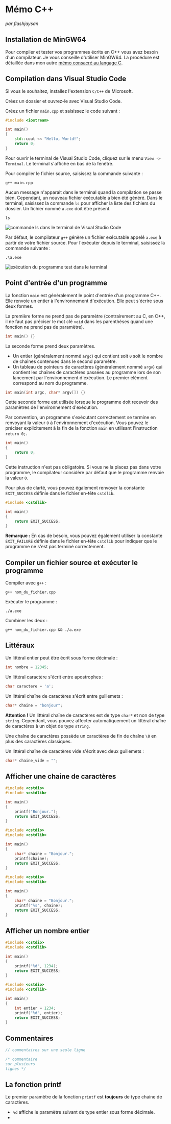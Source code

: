 # Mémo C++

*par flashjaysan*

## Installation de MinGW64

Pour compiler et tester vos programmes écrits en C++ vous avez besoin d'un compilateur. Je vous conseille d'utiliser MinGW64. La procédure est détaillée dans mon autre [mémo consacré au langage C](memo-c.md).

## Compilation dans Visual Studio Code

Si vous le souhaitez, installez l'extension `C/C++` de Microsoft.

Créez un dossier et ouvrez-le avec Visual Studio Code.

Créez un fichier `main.cpp` et saisissez le code suivant :

```cpp
#include <iostream>

int main()
{
    std::cout << "Hello, World!";
    return 0;
}
```

Pour ouvrir le terminal de Visual Studio Code, cliquez sur le menu `View -> Terminal`. Le terminal s'affiche en bas de la fenêtre.

Pour compiler le fichier source, saisissez la commande suivante :

```
g++ main.cpp
```

Aucun message n'apparait dans le terminal quand la compilation se passe bien. Cependant, un nouveau fichier exécutable a bien été généré. Dans le terminal, saisissez la commande `ls` pour afficher la liste des fichiers du dossier. Un fichier nommé `a.exe` doit être présent.

```
ls
```

![commande `ls` dans le terminal de Visual Studio Code](images/c_commande_ls_vscode.png)

Par défaut, le compilateur `g++` génère un fichier exécutable appelé `a.exe` à partir de votre fichier source. Pour l'exécuter depuis le terminal, saisissez la commande suivante :

```
.\a.exe
```

![exécution du programme test dans le terminal](images/c_premiere_execution_vscode.png)

## Point d'entrée d'un programme

La fonction `main` est généralement le point d'entrée d'un programme C++. Elle renvoie un entier à l'environnement d'exécution. Elle peut s'écrire sous deux formes.

La première forme ne prend pas de paramètre (contrairement au C, en C++, il ne faut pas préciser le mot clé `void` dans les parenthèses quand une fonction ne prend pas de paramètre).

```cpp
int main() {}
```

La seconde forme prend deux paramètres.

- Un entier (généralement nommé `argc`) qui contient soit `0` soit le nombre de chaînes contenues dans le second paramètre.
- Un tableau de pointeurs de caractères (généralement nommé `argv`) qui contient les chaînes de caractères passées au programme lors de son lancement par l'environnement d'exécution. Le premier élément correspond au nom du programme.

```cpp
int main(int argc, char* argv[]) {}
```

Cette seconde forme est utilisée lorsque le programme doit recevoir des paramètres de l'environnement d'exécution.

Par convention, un programme s'exécutant correctement se termine en renvoyant la valeur `0` à l'environnement d'exécution. Vous pouvez le préciser explicitement à la fin de la fonction `main` en utilisant l'instruction `return 0;`.

```cpp
int main()
{
    return 0;
}
```

Cette instruction n'est pas obligatoire. Si vous ne la placez pas dans votre programme, le compilateur considère par défaut que le programme renvoie la valeur `0`.

Pour plus de clarté, vous pouvez également renvoyer la constante `EXIT_SUCCESS` définie dans le fichier en-tête `cstdlib`.

```cpp
#include <cstdlib>

int main()
{
    return EXIT_SUCCESS;
}
```

**Remarque :** En cas de besoin, vous pouvez également utiliser la constante `EXIT_FAILURE` définie dans le fichier en-tête `cstdlib` pour indiquer que le programme ne s'est pas terminé correctement.

## Compiler un fichier source et exécuter le programme

Compiler avec `g++` :

```
g++ nom_du_fichier.cpp
```

Exécuter le programme :

```
./a.exe
```

Combiner les deux :

```
g++ nom_du_fichier.cpp && ./a.exe
```

## Littéraux

Un littéral entier peut être écrit sous forme décimale :

```cpp
int nombre = 12345;
```

Un littéral caractère s'écrit entre apostrophes :

```cpp
char caractere = 'a';
```

Un littéral chaîne de caractères s'écrit entre guillemets :

```cpp
char* chaine = "bonjour";
```

**Attention !** Un littéral chaîne de caractères est de type `char*` et non de type `string`. Cependant, vous pouvez affecter automatiquement un littéral chaîne de caractères à un objet de type `string`.

Une chaîne de caractères possède un caractères de fin de chaîne `\0` en plus des caractères classiques.

Un littéral chaîne de caractères vide s'écrit avec deux guillemets :

```cpp
char* chaine_vide = "";
```

## Afficher une chaine de caractères

```cpp
#include <cstdio>
#include <cstdlib>

int main()
{
    printf("Bonjour.");
    return EXIT_SUCCESS;
}
```

```cpp
#include <cstdio>
#include <cstdlib>

int main()
{
    char* chaine = "Bonjour.";
    printf(chaine);
    return EXIT_SUCCESS;
}
```

```cpp
#include <cstdio>
#include <cstdlib>

int main()
{
    char* chaine = "Bonjour.";
    printf("%s", chaine);
    return EXIT_SUCCESS;
}
```

## Afficher un nombre entier

```cpp
#include <cstdio>
#include <cstdlib>

int main()
{
    printf("%d", 1234);
    return EXIT_SUCCESS;
}
```

```cpp
#include <cstdio>
#include <cstdlib>

int main()
{
    int entier = 1234;
    printf("%d", entier);
    return EXIT_SUCCESS;
}
```

## Commentaires

```cpp
// commentaires sur une seule ligne

/* commentaire
sur plusieurs
lignes */
```

## La fonction printf

Le premier paramètre de la fonction `printf` est **toujours** de type chaine de caractères.

- `%d` affiche le paramètre suivant de type entier sous forme décimale.
- 
